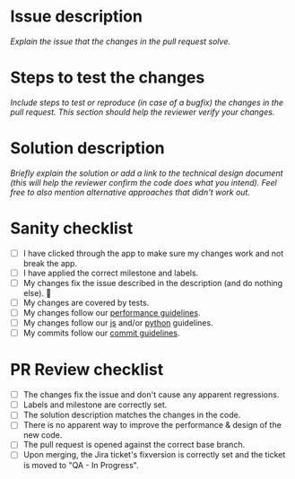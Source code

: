 # Issue description

*Explain the issue that the changes in the pull request solve.*

# Steps to test the changes

*Include steps to test or reproduce (in case of a bugfix) the changes in the pull request. This section should help the reviewer verify your changes.*

# Solution description

*Briefly explain the solution or add a link to the technical design document (this will help the reviewer confirm the code does what you intend). Feel free to also mention alternative approaches that didn't work out.*

# Sanity checklist

- [ ] I have clicked through the app to make sure my changes work and not break the app.
- [ ] I have applied the correct milestone and labels.
- [ ] My changes fix the issue described in the description (and do nothing else). 🤞
- [ ] My changes are covered by tests.
- [ ] My changes follow our [performance guidelines](https://github.com/google/ggrc-core/blob/dev/docs/source/guidelines/performance.rst).
- [ ] My changes follow our [js](https://github.com/google/ggrc-core/blob/dev/docs/source/guidelines/javascript.rst) and/or [python](https://github.com/google/ggrc-core/blob/dev/docs/source/guidelines/python.rst) guidelines.
- [ ] My commits follow our [commit guidelines](https://github.com/google/ggrc-core/blob/dev/docs/source/guidelines/git/how_to_write_a_commit_message.rst).

<!-- If your PR includes a migration include the additional checklist items
# Migration checklist
- [ ] db_reset runs without errors or warnings.
- [ ] db_reset ggrc-qa.sql runs without errors or warnings.
-->

# PR Review checklist

- [ ] The changes fix the issue and don't cause any apparent regressions.
- [ ] Labels and milestone are correctly set.
- [ ] The solution description matches the changes in the code.
- [ ] There is no apparent way to improve the performance & design of the new code.
- [ ] The pull request is opened against the correct base branch.
- [ ] Upon merging, the Jira ticket's fixversion is correctly set and the ticket is moved to "QA - In Progress".

<!-- If your code is not finished yet can include a TODO check list
# TODO

- [ ] First item on the TODO
-->
